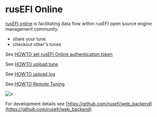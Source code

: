 
# rusEFI Online

[rusEFI online](https://rusefi.com/online/) is facilitating data flow within rusEFI open source engine management community.

- share your tune
- checkout other's tunes


See [HOWTO set rusEFI Online authentication token](HOWTO-set-rusEFI-Online-authentication-token.md)

See [HOWTO upload tune](HOWTO-upload-tune.md)

See [HOWTO upload log](HOWTO-upload-log.md)

See [HOWTO Remote Tuning](HOWTO-Remote-Tuning.md)


![x](https://github.com/rusefi/web_backend/blob/master/documentation/rusEFI%20remote.png)


For development details see [https://github.com/rusefi/web_backend](https://github.com/rusefi/web_backend)
